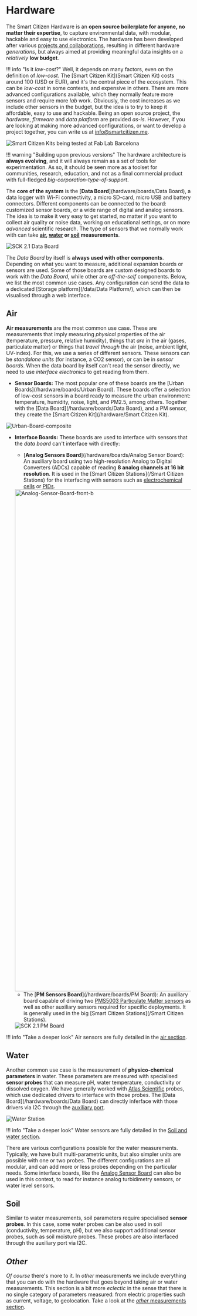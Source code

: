 # Hardware

The Smart Citizen Hardware is an **open source boilerplate for anyone, no matter their expertise**, to capture environmental data, with modular, hackable and easy to use electronics. The hardware has been developed after various [projects and collaborations](/resources/research), resulting in different hardware _generations_, but always aimed at providing meaningful data insights on a _relatively_ **low budget**.

!!! info "Is it _low-cost_?"
    Well, it depends on many factors, even on the definition of _low-cost_. The [Smart Citizen Kit](Smart Citizen Kit) costs around 100 (USD or EUR), and it's the central piece of the ecosystem. This can be _low-cost_ in some contexts, and expensive in others. There are more advanced configurations available, which they normally feature more sensors and require more _lab_ work. Obviously, the cost increases as we include other sensors in the budget, but the idea is to try to keep it affordable, easy to use and hackable. Being an open source project, the _hardware_, _firmware_ and _data platform_ are provided _as-is_. However, if you are looking at making more advanced configurations, or want to develop a project together, you can write us at [info@smartcitizen.me](mailto:info@smartcitizen.me).

<img src="https://live.staticflickr.com/65535/50977039386_c250d3141d_k.jpg" alt="Smart Citizen Kits being tested at Fab Lab Barcelona"/>

!!! warning "Building upon previous versions"
    The hardware architecture is **always evolving**, and it will always remain as a set of tools for experimentation. As so, it should be seen more as a toolset for communities, research, education, and not as a final commercial product with full-fledged _big-corporation-type-of-support_.

The **core of the system** is the [**Data Board**](hardware/boards/Data Board), a data logger with Wi-Fi connectivity, a micro SD-card, micro USB and battery connectors. Different components can be connected to the board: customized sensor boards, or a wide range of digital and analog sensors. The idea is to make it very easy to get started, no matter if you want to collect air quality or noise data, working on educational settings, or on more _advanced_ scientific research. The type of sensors that we normally work with can take **[air](#air), [water](#water) or [soil](#soil) measurements**.

<img src="https://live.staticflickr.com/65535/47950912298_3bc1587732_k.jpg" alt="SCK 2.1 Data Board"/>

The _Data Board_ by itself is **always used with other components**. Depending on what you want to measure, additional expansion boards or sensors are used. Some of those boards are custom designed boards to work with the _Data Board_, while other are _off-the-self_ components. Below, we list the most common use cases. Any configuration can send the data to a dedicated [Storage platform](/data/Data Platform/), which can then be visualised through a web interface.

## Air

**Air measurements** are the most common use case. These are measurements that imply measuring _physical_ properties of the air (temperature, pressure, relative humidity), things that _are_ in the air (gases, particulate matter) or things that _travel through_ the air (noise, ambient light, UV-index). For this, we use a series of different sensors. These sensors can be _standalone units_ (for instance, a CO2 sensor), or can be in _sensor boards_. When the data board by itself can't read the sensor directly, we need to use _interface electronics_ to get reading from them.

* **Sensor Boards:** The most popular one of these boards are the [Urban Boards](/hardware/boards/Urban Board). These boards offer a selection of low-cost sensors in a board ready to measure the urban environment: temperature, humidity, noise, light, and PM2.5, among others. Together with the [Data Board](/hardware/boards/Data Board), and a PM sensor, they create the [Smart Citizen Kit](/hardware/Smart Citizen Kit).

<img src="https://live.staticflickr.com/65535/53968621878_f3e3878856_k.jpg" alt="Urban-Board-composite"/>

* **Interface Boards:** These boards are used to interface with sensors that the _data board_ can't interface with directly:
    * [**Analog Sensors Board**](/hardware/boards/Analog Sensor Board): An auxiliary board using two high-resolution Analog to Digital Converters (ADCs) capable of reading **8 analog channels at 16 bit resolution**. It is used in the [Smart Citizen Stations](/Smart Citizen Stations) for the interfacing with sensors such as [electrochemical cells](/knwoledge/sensors/air/chemical/Alphasense_Electrochemical/) or [PIDs](/knwoledge/sensors/air/chemical/Alphasense_PID/).

    <img src="https://live.staticflickr.com/65535/53968621883_5c4f1ab625_k.jpg" width="2048" height="1364" alt="Analog-Sensor-Board-front-b"/>

    * The [**PM Sensors Board**](/hardware/boards/PM Board): An auxiliary board capable of driving two [PMS5003 Particulate Matter sensors](/hardware/sensors/air/OPCs/) as well as other auxiliary sensors required for specific deployments. It is generally used in the big [Smart Citizen Stations](/Smart Citizen Stations).

    <img src="https://live.staticflickr.com/65535/47950953122_788b43618a_k.jpg" alt="SCK 2.1 PM Board"/>

!!! info "Take a deeper look"
    Air sensors are fully detailed in the [air section](/knowledge/sensors/air/).

## Water

Another common use case is the measurement of **physico-chemical parameters** in water. These parameters are measured with specialised **sensor probes** that can measure pH, water temperature, conductivity or dissolved oxygen. We have generally worked with [Atlas Scientific](https://atlas-scientific.com) probes, which use dedicated drivers to interface with those probes. The [Data Board](/hardware/boards/Data Board) can directly inferface with those drivers via I2C through the [auxiliary port](boards/Data%20Board#auxiliary-connector).

<img src="https://live.staticflickr.com/65535/53968745679_f7f4b54509_k.jpg" alt="Water Station"/>

!!! info "Take a deeper look"
    Water sensors are fully detailed in the [Soil and water section](/knowledge/sensors/soil-water/).

There are various configurations possible for the water measurements. Typically, we have built multi-parametric units, but also simpler units are possible with one or two probes. The different configurations are all modular, and can add more or less probes depending on the particular needs. Some interface boards, like the [Analog Sensor Board](boards/Analog%20Sensor%20Board) can also be used in this context, to read for instance analog turbidimetry sensors, or water level sensors.

## Soil

Similar to water measurements, soil parameters require specialised **sensor probes**. In this case, some water probes can be also used in soil (conductivity, temperature, pH), but we also support additional sensor probes, such as soil moisture probes. These probes are also interfaced through the auxiliary port via I2C.

## _Other_

_Of course_ there's more to it. In _other_ measurements we include everything that you can do with the hardware that goes beyond taking air or water measurements. This section is a bit more _eclectic_ in the sense that there is no single category of parameters measured: from electric properties such as current, voltage, to geolocation. Take a look at the [_other_ measurements section](/knowledge/sensors/other/).